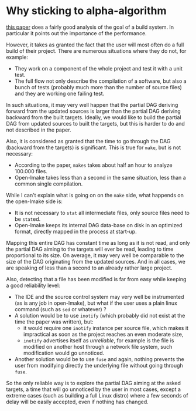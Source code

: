 <!-- This file is part of the open-lmake distribution (git@github.com:cesar-douady/open-lmake.git)-->
<!-- Copyright (c) 2023-2025 Doliam-->
<!-- This program is free software: you can redistribute/modify under the terms of the GPL-v3 (https://www.gnu.org/licenses/gpl-3.0.html).-->
<!-- This program is distributed WITHOUT ANY WARRANTY, without even the implied warranty of MERCHANTABILITY or FITNESS FOR A PARTICULAR PURPOSE.-->
<!-- Why open-lmake-->

# Why sticking to alpha-algorithm

[this paper](https://gittup.org/tup/build_system_rules_and_algorithms.pdf) does a fairly good analysis of the goal of a build system.
In particular it points out the importance of the performance.

However, it takes as granted the fact that the user will most often do a full build of their project.
There are numerous situations where they do not, for example:

- They work on a component of the whole project and test it with a unit test.
- The full flow not only describe the compilation of a software, but also a bunch of tests (probably much more than the number of source files) and they are working one failing test.

In such situations, it may very well happen that the partial DAG deriving forward from the updated sources is larger than the partial DAG deriving backward from the built targets.
Ideally, we would like to build the partial DAG from updated sources to built the targets, but this is harder to do and not described in the paper.

Also, it is considered as granted that the time to go through the DAG (backward from the targets) is significant.
This is true for `make`, but is not necessary:

- According to the paper, `makes` takes about half an hour to analyze 100.000 files.
- Open-lmake takes less than a second in the same situation, less than a common single compilation.

While I can't explain what is going on on the `make` side, what happends on the open-lmake side is:

- It is not necessary to `stat` all intermediate files, only source files need to be `stat`ed.
- Open-lmake keeps its internal DAG data-base on disk in an optimized format, directly mapped in the process at start-up.

Mapping this entire DAG has constant time as long as it is not read, and only the partial DAG aiming to the targets will ever be read, leading to time proportional to its size.
On average, it may very well be comparable to the size of the DAG originating from the updated sources.
And in all cases, we are speaking of less than a second to an already rather large project.

Also, detecting that a file has been modified is far from easy while keeping a good reliability level:

- The IDE and the source control system may very well be instrumented (as is any job in open-lmake), but what if the user uses a plain linux command (such as `sed` or whatever) ?
- A solution would be to use `inotify` (which probably did not exist at the time the paper was written), but:
	- it would require one `inotify` instance per source file, which makes it impractical as soon as the project reaches an even moderate size,
	- `inotify` advertises itself as _unreliable_, for example is the file is modified on another host through a network file system, such modification would go unnoticed.
- Another solution would be to use `fuse` and again, nothing prevents the user from modifying directly the underlying file without going through `fuse`.

So the only reliable way is to explore the partial DAG aiming at the asked targets, a time that will go unnoticed by the user in most cases,
except a extreme cases (such as building a full Linux distro) where a few seconds of delay will be easily accepted, even if nothing has changed.
